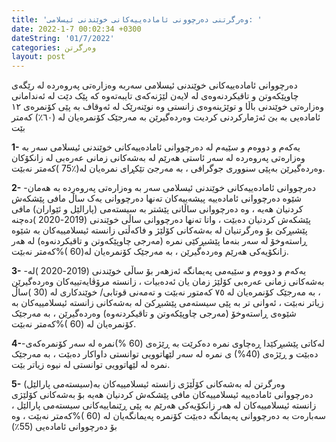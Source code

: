 ```yaml
---
title: 'وەرگرتنی دەرچوونی ئامادەییەكانی خوێندنی ئیسلامی: '
date: 2022-1-7 00:02:34 +0300
dateString: '01/7/2022'
categories: وەرگرتن
layout: post
---
```


دەرچووانی ئامادەییەکانی خوێندنی ئیسلامی سەربە وەزارەتی پەروەردە لە رێگەی چاوپێکەوتن و
تاقیکردنەوەی لە لایەن لێژنەکەی تایبەتەوە کە پێک دێت لە ئەندامانی وەزارەتی خوێندنی باڵا و توێژینەوەی زانستی
وە نوێنەرێک لە ئەوقاف بە پێی کۆنمرەی ١٢ ئامادەیی بە بێ ئەژمارکردنی کردیت وەردەگیرێن بە مەرجێک کۆنمرەیان لە (٦٠٪)
کەمتر بێت

**1-** یەکەم و دووەم و سێیەم لە دەرچووانی ئامادەییەكانی خوێندنی ئیسلامی سەر بە وەزارەتی پەروەرده
لە سەر ئاستی هەرێم لە بەشەكانی زمانی عەرەبی لە زانکۆکان وەردەگیرێن بەپێی سنووری جوگرافی ،
بە مەرجێ تێکڕای نمرەیان لە(٪75 )كەمتر نەبێت.

**2-** -دەرچووانی ئامادەییەکانی خوێندنی ئیسلامی سەر بە وەزارەتی پەروەرده بە هەمان شێوە دەرچووانى
ئامادەییە پیشەییەکان تەنها دەرچووانی یەک ساڵ مافى پێشکەش کردنیان هەیە ، وە دەرچووانى ساڵانی
پێشتر بە سیستەمی (پارالێل و ئێواران) مافی پێشکەش کردنیان دەبێت ، واتا تەنها دەرچووانی ساڵی
خوێندنى (2019-2020 )دەچنە پێشبڕکێ بۆ وەرگرتنیان لە بەشەکانى کۆلێژ و فاکەڵتى زانستە ئیسلامییەکان
بە شێوە ڕاستەوخۆ لە سەر بنەما پێشبڕکێى نمرە (مەرجى چاوپێکەوتن و تاقیکردنەوە) لە هەر زانكۆیەكی
هەرێم وەردەگیرێن ، بە مەرجێک کۆنمرەیان لە(60 )%کەمتر نەبێت.

**3-** -یەكەم و دووەم و سێیەمى پەیمانگە ئەزهەر بۆ ساڵى خوێندنى (2019-2020 )لە بەشەکانى زمانى
عەرەبى کۆلێژ زمان یان ئەدەبیات ، زانستە مرۆڤایەتییەکان وەردەگیرێن ، بە مەرجێک کۆنمرەیان لە ٧٥
کەمتور نەبێت و تەمەنى قوتابى/ خوێندکاری لە (30 )ساڵ زیاتر نەبێت ، ئەوانى تر بە پێى سیستەمى
پێشبڕکێ لە بەشەکانى زانستە ئیسلامییەکان بە شێوەی ڕاستەوخۆ (مەرجى چاوپێکەوتن و تاقیکردنەوە)
وەردەگیرێن ، بە مەرجێک کۆنمرەیان لە (60 )%کەمتر نەبێت.

**4-**-لەکاتی پێشبڕکێدا ڕەچاوی نمره دەکرێت بە ڕێژەی (60 %)نمره لە سەر کۆنمرەکەی دەبێت و ڕێژەی (40%)
ی نمره لە سەر لێهاتوویی توانستی داواکار دەبێت ، بە مەرجێک نمرە لە لێهاتوویی توانستی لە نیوه
زیاتر بێت.

**5-** وەرگرتن لە بەشەکانی کۆڵێژی زانستە ئیسلامییەکان بە(سیستەمی پارالێل)
دەرچووانى ئامادەییە ئیسلامییەکان مافى پێشکەش کردنیان هەیە بۆ بەشەکانى كۆلێژی زانستە
ئیسلامییەكان لە هەر زانكۆیەكی هەرێم بە پێى ڕێنماییەکانى سیستەمى پارالێل ، سەبارەت بە دەرچووانى
پەیمانگە دەبێت کۆنمرە پەیمانگەیان لە (60 )%کەمتر نەبێت ، وە بۆ دەرچووانی ئامادەیی (55٪)
